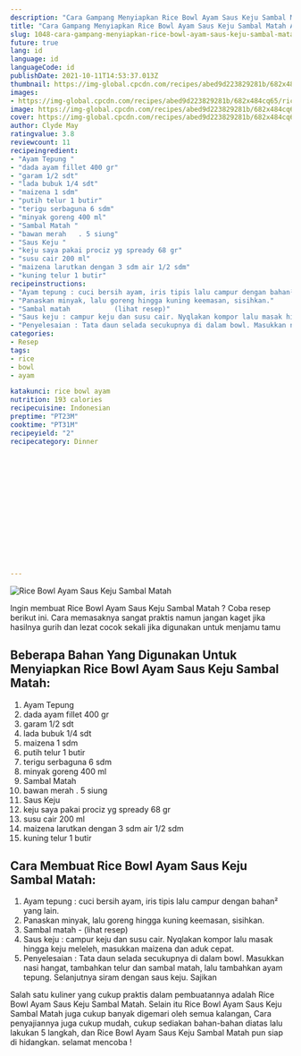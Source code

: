```yaml
---
description: "Cara Gampang Menyiapkan Rice Bowl Ayam Saus Keju Sambal Matah Anti Gagal"
title: "Cara Gampang Menyiapkan Rice Bowl Ayam Saus Keju Sambal Matah Anti Gagal"
slug: 1048-cara-gampang-menyiapkan-rice-bowl-ayam-saus-keju-sambal-matah-anti-gagal
future: true
lang: id
language: id
languageCode: id
publishDate: 2021-10-11T14:53:37.013Z 
thumbnail: https://img-global.cpcdn.com/recipes/abed9d223829281b/682x484cq65/rice-bowl-ayam-saus-keju-sambal-matah-foto-resep-utama.png
images:
- https://img-global.cpcdn.com/recipes/abed9d223829281b/682x484cq65/rice-bowl-ayam-saus-keju-sambal-matah-foto-resep-utama.png
image: https://img-global.cpcdn.com/recipes/abed9d223829281b/682x484cq65/rice-bowl-ayam-saus-keju-sambal-matah-foto-resep-utama.png
cover: https://img-global.cpcdn.com/recipes/abed9d223829281b/682x484cq65/rice-bowl-ayam-saus-keju-sambal-matah-foto-resep-utama.png
author: Clyde May
ratingvalue: 3.8
reviewcount: 11
recipeingredient:
- "Ayam Tepung "
- "dada ayam fillet 400 gr"
- "garam 1/2 sdt"
- "lada bubuk 1/4 sdt"
- "maizena 1 sdm"
- "putih telur 1 butir"
- "terigu serbaguna 6 sdm"
- "minyak goreng 400 ml"
- "Sambal Matah "
- "bawan merah   . 5 siung"
- "Saus Keju "
- "keju saya pakai prociz yg spready 68 gr"
- "susu cair 200 ml"
- "maizena larutkan dengan 3 sdm air 1/2 sdm"
- "kuning telur 1 butir"
recipeinstructions:
- "Ayam tepung : cuci bersih ayam, iris tipis lalu campur dengan bahan² yang lain."
- "Panaskan minyak, lalu goreng hingga kuning keemasan, sisihkan."
- "Sambal matah           (lihat resep)"
- "Saus keju : campur keju dan susu cair. Nyqlakan kompor lalu masak hingga keju meleleh, masukkan maizena dan aduk cepat."
- "Penyelesaian : Tata daun selada secukupnya di dalam bowl. Masukkan nasi hangat, tambahkan telur dan sambal matah, lalu tambahkan ayam tepung. Selanjutnya siram dengan saus keju. Sajikan"
categories:
- Resep
tags:
- rice
- bowl
- ayam

katakunci: rice bowl ayam 
nutrition: 193 calories
recipecuisine: Indonesian
preptime: "PT23M"
cooktime: "PT31M"
recipeyield: "2"
recipecategory: Dinner


     
    
    
    
    
    
    
    
    
    
    
      
    
---
```



![Rice Bowl Ayam Saus Keju Sambal Matah](https://img-global.cpcdn.com/recipes/abed9d223829281b/682x484cq65/rice-bowl-ayam-saus-keju-sambal-matah-foto-resep-utama.png)

Ingin membuat Rice Bowl Ayam Saus Keju Sambal Matah ? Coba resep berikut ini. Cara memasaknya sangat praktis namun jangan kaget jika hasilnya gurih dan lezat cocok sekali jika digunakan untuk menjamu tamu

<!--inarticleads1-->

## Beberapa Bahan Yang Digunakan Untuk Menyiapkan Rice Bowl Ayam Saus Keju Sambal Matah:

1. Ayam Tepung 
1. dada ayam fillet 400 gr
1. garam 1/2 sdt
1. lada bubuk 1/4 sdt
1. maizena 1 sdm
1. putih telur 1 butir
1. terigu serbaguna 6 sdm
1. minyak goreng 400 ml
1. Sambal Matah 
1. bawan merah   . 5 siung
1. Saus Keju 
1. keju saya pakai prociz yg spready 68 gr
1. susu cair 200 ml
1. maizena larutkan dengan 3 sdm air 1/2 sdm
1. kuning telur 1 butir



<!--inarticleads2-->

## Cara Membuat Rice Bowl Ayam Saus Keju Sambal Matah:

1. Ayam tepung : cuci bersih ayam, iris tipis lalu campur dengan bahan² yang lain.
1. Panaskan minyak, lalu goreng hingga kuning keemasan, sisihkan.
1. Sambal matah -           (lihat resep)
1. Saus keju : campur keju dan susu cair. Nyqlakan kompor lalu masak hingga keju meleleh, masukkan maizena dan aduk cepat.
1. Penyelesaian : Tata daun selada secukupnya di dalam bowl. Masukkan nasi hangat, tambahkan telur dan sambal matah, lalu tambahkan ayam tepung. Selanjutnya siram dengan saus keju. Sajikan




Salah satu kuliner yang cukup praktis dalam pembuatannya adalah  Rice Bowl Ayam Saus Keju Sambal Matah. Selain itu  Rice Bowl Ayam Saus Keju Sambal Matah  juga cukup banyak digemari oleh semua kalangan, Cara penyajiannya juga cukup mudah, cukup sediakan bahan-bahan diatas lalu lakukan 5 langkah, dan  Rice Bowl Ayam Saus Keju Sambal Matah  pun siap di hidangkan. selamat mencoba !
